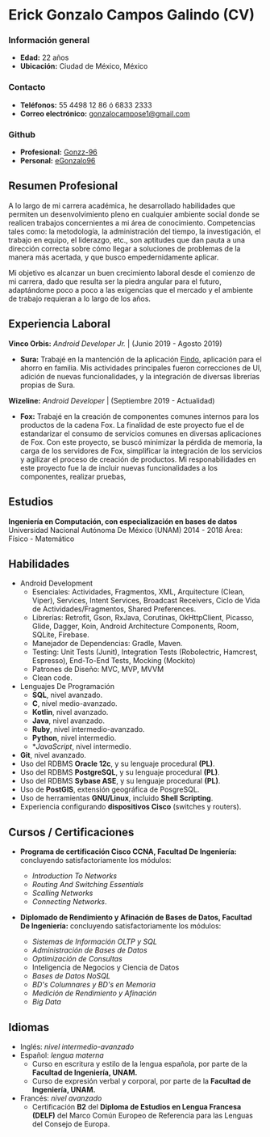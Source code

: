 # Erick Gonzalo Campos Galindo (CV)

### Información general
* **Edad:** 22 años
* **Ubicación:** Ciudad de México, México

### Contacto
* **Teléfonos:** 55 4498 12 86 ó 6833 2333
* **Correo electrónico:** gonzalocampose1@gmail.com

### Github
* **Profesional:** [Gonzz-96](https://github.com/Gonzz-96)
* **Personal:** [eGonzalo96](https://github.com/eGonzalo96)


## Resumen Profesional

A lo largo de mi carrera académica, he desarrollado habilidades que permiten un desenvolvimiento pleno en cualquier ambiente social donde se realicen trabajos concernientes a mi área de conocimiento. Competencias tales como: la metodología, la administración del tiempo, la investigación, el trabajo en equipo, el liderazgo, etc., son aptitudes que dan pauta a una dirección correcta sobre cómo llegar a soluciones de problemas de la manera más acertada, y que busco empedernidamente aplicar.

Mi objetivo es alcanzar un buen crecimiento laboral desde el comienzo de mi carrera, dado que resulta ser la piedra angular para el futuro, adaptándome poco a poco a las exigencias que el mercado y el ambiente de trabajo requieran a lo largo de los años.

## Experiencia Laboral

**Vinco Orbis:** *Android Developer Jr.* | (Junio 2019 - Agosto 2019)
* **Sura:** Trabajé en la mantención de la aplicación [Findo](https://play.google.com/store/apps/details?id=com.mx.sura.inversiones.findo&hl=en), aplicación para el ahorro en familia. Mis actividades principales fueron correcciones de UI, adición de nuevas funcionalidades, y la integración de diversas librerías propias de Sura.

**Wizeline:** *Android Developer* | (Septiembre 2019 - Actualidad)
* **Fox:** Trabajé en la creación de componentes comunes internos para los productos de la cadena Fox. La finalidad de este proyecto fue el de estandarizar el consumo de servicios comunes en diversas aplicaciones de Fox. Con este proyecto, se buscó minimizar la pérdida de memoria, la carga de los servidores de Fox, simplificar la integración de los servicios y agilizar el proceso de creación de productos. Mi responabilidades en este proyecto fue la de incluir nuevas funcionalidades a los componentes, realizar pruebas,

## Estudios
**Ingeniería en Computación, con especialización en bases de datos**
Universidad Nacional Autónoma De México (UNAM)
2014 - 2018
Área: Físico - Matemático

## Habilidades
* Android Development
	* Esenciales: Actividades, Fragmentos, XML, Arquitecture (Clean, Viper), Services, Intent Services, Broadcast Receivers, Ciclo de Vida de Actividades/Fragmentos, Shared Preferences.
	* Librerías: Retrofit, Gson, RxJava, Corutinas, OkHttpClient, Picasso, Glide, Dagger, Koin, Android Architecture Components, Room, SQLite, Firebase.
	* Manejador de Dependencias: Gradle, Maven.
	* Testing: Unit Tests (Junit), Integration Tests (Robolectric, Hamcrest, Espresso), End-To-End Tests, Mocking (Mockito)
	* Patrones de Diseño: MVC, MVP, MVVM
	* Clean code. 
* Lenguajes De Programación
	* **SQL**, nivel avanzado.
	* **C**, nivel medio-avanzado.
	* **Kotlin**, nivel avanzado.
	* **Java**, nivel avanzado.
	* **Ruby**, nivel intermedio-avanzado.
	* **Python**, nivel intermedio.
	* **JavaScript*, nivel intermedio.
* **Git**, nivel avanzado.
* Uso del RDBMS **Oracle 12c**,  y su lenguaje procedural **(PL)**.
* Uso del RDBMS **PostgreSQL**,  y su lenguaje procedural **(PL)**.
* Uso del RDBMS **Sybase ASE**,  y su lenguaje procedural **(PL)**.
* Uso de **PostGIS**, extensión geográfica de PosgreSQL.
* Uso de herramientas **GNU/Linux**, incluido **Shell Scripting**.
* Experiencia configurando **dispositivos Cisco** (switches y routers).

## Cursos / Certificaciones

* **Programa de certificación Cisco CCNA, Facultad De Ingeniería:** concluyendo satisfactoriamente los módulos:
	* *Introduction To Networks*
	* *Routing And Switching Essentials*
	* *Scalling Networks* 
	* *Connecting Networks*. 

* **Diplomado de Rendimiento y Afinación de Bases de Datos, Facultad De Ingeniería:** concluyendo satisfactoriamente los módulos:
	* *Sistemas de Información OLTP y SQL*
	* *Administración de Bases de Datos*
	* *Optimización de Consultas*
	* Inteligencia de Negocios y Ciencia de Datos
	* *Bases de Datos NoSQL*
	* *BD's Columnares y BD's en Memoria*
	* *Medición de Rendimiento y Afinación* 
	* *Big Data*

## Idiomas
* Inglés: *nivel intermedio-avanzado*
* Español: *lengua materna*
	* Curso en escritura y estilo de la lengua española, por parte de la **Facultad de Ingeniería, UNAM.**
	* Curso de expresión verbal y corporal, por parte de la **Facultad de Ingeniería, UNAM.**
* Francés: *nivel avanzado*
	* Certificación **B2** del **Diploma de Estudios en Lengua Francesa (DELF)** del Marco Común Europeo de Referencia para las Lenguas del Consejo de Europa.
